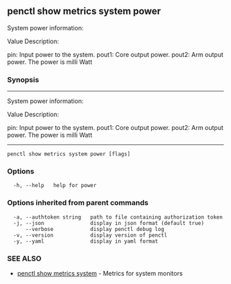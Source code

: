 ## penctl show metrics system power

System power information:


Value Description:

pin: Input power to the system.
pout1: Core output power.
pout2: Arm output power.
The power is milli Watt



### Synopsis



---------------------------------
 System power information:


Value Description:

pin: Input power to the system.
pout1: Core output power.
pout2: Arm output power.
The power is milli Watt


---------------------------------


```
penctl show metrics system power [flags]
```

### Options

```
  -h, --help   help for power
```

### Options inherited from parent commands

```
  -a, --authtoken string   path to file containing authorization token
  -j, --json               display in json format (default true)
      --verbose            display penctl debug log
  -v, --version            display version of penctl
  -y, --yaml               display in yaml format
```

### SEE ALSO
* [penctl show metrics system](penctl_show_metrics_system.md)	 - Metrics for system monitors

